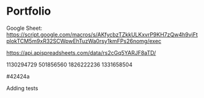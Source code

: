 # Portfolio



Google Sheet: https://script.google.com/macros/s/AKfycbzTZkkULKxvrP9KH7zQw4h9vjFtplokTCM5m9xR32SCWpwEhTuzWa0rsy1kmFPs26nomg/exec

https://api.apispreadsheets.com/data/rs2cGq5YARJF8aTD/

1130294729
501856560
1826222236
1331658504

#42424a


Adding tests